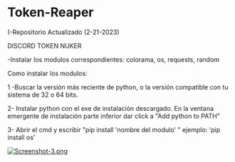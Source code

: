 # Token-Reaper

(-Repositorio Actualizado (2-21-2023)

DISCORD TOKEN NUKER

-Instalar los modulos correspondientes: colorama, os, requests, random

Como instalar los modulos: 

1 -Buscar la versión más reciente de python, o la versión compatible con tu sistema de 32 o 64 bits. 

2- Instalar python con el exe de instalación descargado. En la ventana emergente de instalación parte inferior dar click a "Add python to PATH" 

3- Abrir el cmd y escribir "pip install 'nombre del modulo' " ejemplo: 'pip install os'

[![Screenshot-3.png](https://i.postimg.cc/GthVY0Qv/Screenshot-3.png)](https://postimg.cc/MMN92FgG)
